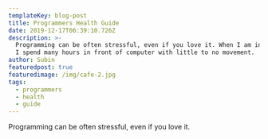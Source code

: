 ```yaml
---
templateKey: blog-post
title: Programmers Health Guide
date: 2019-12-17T06:39:10.726Z
description: >-
  Programming can be often stressful, even if you love it. When I am in my zone,
  I spend many hours in front of computer with little to no movement.
author: Subin
featuredpost: true
featuredimage: /img/cafe-2.jpg
tags:
  - programmers
  - health
  - guide
---
```

Programming can be often stressful, even if you love it.
